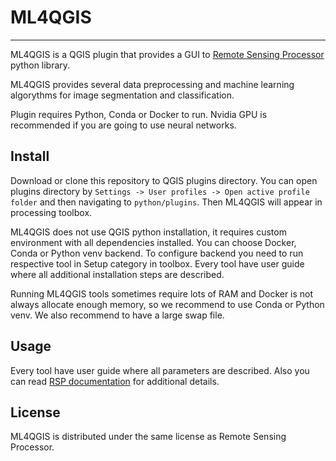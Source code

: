 # ML4QGIS
---
ML4QGIS is a QGIS plugin that provides a GUI to [Remote Sensing Processor](https://github.com/simonreise/remote-sensing-processor) python library.

ML4QGIS provides several data preprocessing and machine learning algorythms for image segmentation and classification. 

Plugin requires Python, Conda or Docker to run. Nvidia GPU is recommended if you are going to use neural networks.

## Install

Download or clone this repository to QGIS plugins directory. You can open plugins directory by `Settings -> User profiles -> Open active profile folder` and then navigating to `python/plugins`. Then ML4QGIS will appear in processing toolbox.

ML4QGIS does not use QGIS python installation, it requires custom environment with all dependencies installed. You can choose Docker, Conda or Python venv backend. To configure backend you need to run respective tool in Setup category in toolbox. Every tool have user guide where all additional installation steps are described.

Running ML4QGIS tools sometimes require lots of RAM and Docker is not always allocate enough memory, so we recommend to use Conda or Python venv. We also recommend to have a large swap file.

## Usage

Every tool have user guide where all parameters are described. Also you can read [RSP documentation](https://remote-sensing-processor.readthedocs.io/) for additional details.

## License

ML4QGIS is distributed under the same license as Remote Sensing Processor.
